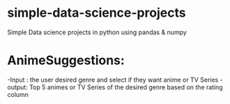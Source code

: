 # simple-data-science-projects
Simple Data science projects in python using pandas & numpy



# AnimeSuggestions:
-Input : the user desired genre and select if they want anime or TV Series
-output: Top 5 animes or TV Series of the desired genre based on the rating column 
